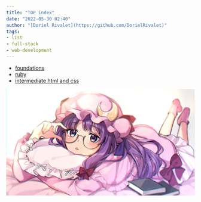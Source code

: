 ```yaml
---
title: "TOP index"
date: "2022-05-30 02:40"
author: "[Doriel Rivalet](https://github.com/DorielRivalet)"
tags:
- list
- full-stack
- web-development
---
```


- [foundations](notes/the-odin-project/foundations/foundations-summary.md)
- [ruby]()
- [intermediate html and css]()

[![Example Image](https://github.com/DorielRivalet/quartz/blob/hugo/content/notes/images/Pasted-image-20220530204411.jpg?raw=true)](https://www.pixiv.net/en/artworks/82220608)



